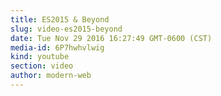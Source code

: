 ```yaml
---
title: ES2015 & Beyond
slug: video-es2015-beyond
date: Tue Nov 29 2016 16:27:49 GMT-0600 (CST)
media-id: 6P7hwhvlwig
kind: youtube
section: video
author: modern-web
---
```

